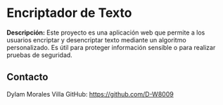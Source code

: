 # Encriptador de Texto

**Descripción:** Este proyecto es una aplicación web que permite a los usuarios encriptar y desencriptar texto mediante un algoritmo personalizado. Es útil para proteger información sensible o para realizar pruebas de seguridad.

## Contacto
Dylam Morales Villa
GitHub: https://github.com/D-W8009
